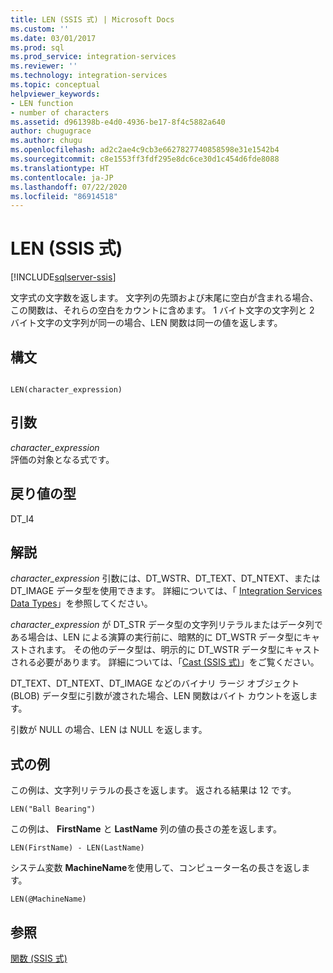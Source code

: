 ```yaml
---
title: LEN (SSIS 式) | Microsoft Docs
ms.custom: ''
ms.date: 03/01/2017
ms.prod: sql
ms.prod_service: integration-services
ms.reviewer: ''
ms.technology: integration-services
ms.topic: conceptual
helpviewer_keywords:
- LEN function
- number of characters
ms.assetid: d961398b-e4d0-4936-be17-8f4c5882a640
author: chugugrace
ms.author: chugu
ms.openlocfilehash: ad2c2ae4c9cb3e6627827740858598e31e1542b4
ms.sourcegitcommit: c8e1553ff3fdf295e8dc6ce30d1c454d6fde8088
ms.translationtype: HT
ms.contentlocale: ja-JP
ms.lasthandoff: 07/22/2020
ms.locfileid: "86914518"
---
```

# <a name="len-ssis-expression"></a>LEN (SSIS 式)

[!INCLUDE[sqlserver-ssis](../../includes/applies-to-version/sqlserver-ssis.md)]


  文字式の文字数を返します。 文字列の先頭および末尾に空白が含まれる場合、この関数は、それらの空白をカウントに含めます。 1 バイト文字の文字列と 2 バイト文字の文字列が同一の場合、LEN 関数は同一の値を返します。  
  
## <a name="syntax"></a>構文  
  
```  
  
LEN(character_expression)  
```  
  
## <a name="arguments"></a>引数  
 *character_expression*  
 評価の対象となる式です。  
  
## <a name="result-types"></a>戻り値の型  
 DT_I4  
  
## <a name="remarks"></a>解説  
 *character_expression* 引数には、DT_WSTR、DT_TEXT、DT_NTEXT、または DT_IMAGE データ型を使用できます。 詳細については、「 [Integration Services Data Types](../../integration-services/data-flow/integration-services-data-types.md)」を参照してください。  
  
 *character_expression* が DT_STR データ型の文字列リテラルまたはデータ列である場合は、LEN による演算の実行前に、暗黙的に DT_WSTR データ型にキャストされます。 その他のデータ型は、明示的に DT_WSTR データ型にキャストされる必要があります。 詳細については、「[Cast &#40;SSIS 式&#41;](../../integration-services/expressions/cast-ssis-expression.md)」をご覧ください。  
  
 DT_TEXT、DT_NTEXT、DT_IMAGE などのバイナリ ラージ オブジェクト (BLOB) データ型に引数が渡された場合、LEN 関数はバイト カウントを返します。  
  
 引数が NULL の場合、LEN は NULL を返します。  
  
## <a name="expression-examples"></a>式の例  
 この例は、文字列リテラルの長さを返します。 返される結果は 12 です。  
  
```  
LEN("Ball Bearing")  
```  
  
 この例は、 **FirstName** と **LastName** 列の値の長さの差を返します。  
  
```  
LEN(FirstName) - LEN(LastName)  
```  
  
 システム変数 **MachineName**を使用して、コンピューター名の長さを返します。  
  
```  
LEN(@MachineName)  
```  
  
## <a name="see-also"></a>参照  
 [関数 (SSIS 式)](../../integration-services/expressions/functions-ssis-expression.md)  
  
  
